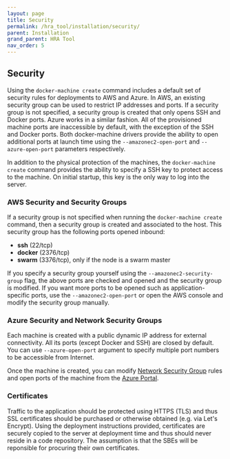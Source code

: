 ```yaml
---
layout: page
title: Security
permalink: /hra_tool/installation/security/
parent: Installation
grand_parent: HRA Tool
nav_order: 5
---
```


## Security
Using the `docker-machine create` command includes a default set of security rules for deployments to AWS and Azure.  In AWS, an existing security group can be used to restrict IP addresses and ports.  If a security group is not specified, a security group is created that only opens SSH and Docker ports.  Azure works in a similar fashion.  All of the provisioned machine ports are inaccessible by default, with the exception of the SSH and Docker ports.  Both docker-machine drivers provide the ability to open additional ports at launch time using the `--amazonec2-open-port` and `--azure-open-port` parameters respectively.

In addition to the physical protection of the machines, the `docker-machine create` command provides the ability to specify a SSH key to protect access to the machine.  On initial startup, this key is the only way to log into the server.

### AWS Security and Security Groups
If a security group is not specified when running the `docker-machine create` command, then a security group is created and associated to the host. This security group has the following ports opened inbound:

- **ssh** (22/tcp)
- **docker** (2376/tcp)
- **swarm** (3376/tcp), only if the node is a swarm master

If you specify a security group yourself using the `--amazonec2-security-group` flag, the above ports are checked and opened and the security group is modified. If you want more ports to be opened such as application-specific ports, use the `--amazonec2-open-port` or open the AWS console and modify the security group manually.

### Azure Security and Network Security Groups
Each machine is created with a public dynamic IP address for external connectivity. All its ports (except Docker and SSH) are closed by default. You can use `--azure-open-port` argument to specify multiple port numbers to be accessible from Internet.

Once the machine is created, you can modify [Network Security Group](https://azure.microsoft.com/en-us/documentation/articles/virtual-networks-nsg/) rules and open ports of the machine from the [Azure Portal](https://portal.azure.com/).

### Certificates
Traffic to the application should be protected using HTTPS (TLS) and thus SSL certificates should be purchased or otherwise obtained (e.g. via Let's Encrypt).  Using the deployment instructions provided, certificates are securely copied to the server at deployment time and thus should never reside in a code repository.  The assumption is that the SBEs will be reponsible for procuring their own certificates.
